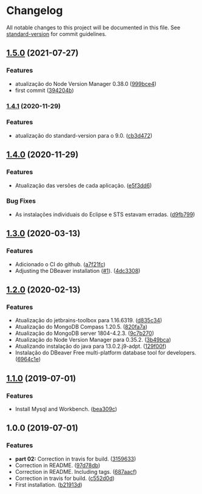 # Changelog

All notable changes to this project will be documented in this file. See [standard-version](https://github.com/conventional-changelog/standard-version) for commit guidelines.

## [1.5.0](https://github.com/danielso2007/development_installation_script/compare/v1.4.1...v1.5.0) (2021-07-27)


### Features

* atualização do Node Version Manager 0.38.0 ([999bce4](https://github.com/danielso2007/development_installation_script/commit/999bce40de3914a2582732a2d2c69224313fe593))
* first commit ([394204b](https://github.com/danielso2007/development_installation_script/commit/394204b6369d21b29792e5f15882d6a15fec0aa3))

### [1.4.1](https://github.com/danielso2007/development_installation_script/compare/v1.4.0...v1.4.1) (2020-11-29)


### Features

* atualização do standard-version para o 9.0. ([cb3d472](https://github.com/danielso2007/development_installation_script/commit/cb3d472b344e70dbe0e6e91fe9442dca11edb151))

## [1.4.0](https://github.com/danielso2007/development_installation_script/compare/v1.3.0...v1.4.0) (2020-11-29)


### Features

* Atualização das versões de cada aplicação. ([e5f3dd6](https://github.com/danielso2007/development_installation_script/commit/e5f3dd69fc021e53b139ea2473ea8a21d01a65b1))


### Bug Fixes

* As instalações individuais do Eclipse e STS estavam erradas. ([d9fb799](https://github.com/danielso2007/development_installation_script/commit/d9fb799ebfef2f01aa3fde63506d4cdd6e5be37b))

## [1.3.0](https://github.com/danielso2007/development_installation_script/compare/v1.2.0...v1.3.0) (2020-03-13)


### Features

* Adicionado o CI do github. ([a7f21fc](https://github.com/danielso2007/development_installation_script/commit/a7f21fc))
* Adjusting the DBeaver installation ([#1](https://github.com/danielso2007/development_installation_script/issues/1)). ([4dc3308](https://github.com/danielso2007/development_installation_script/commit/4dc3308))



## [1.2.0](https://github.com/danielso2007/development_installation_script/compare/v1.1.0...v1.2.0) (2020-02-13)


### Features

* Atualização do jetbrains-toolbox  para 1.16.6319. ([d835c34](https://github.com/danielso2007/development_installation_script/commit/d835c34))
* Atualização do MongoDB Compass 1.20.5. ([820fa7a](https://github.com/danielso2007/development_installation_script/commit/820fa7a))
* Atualização do MongoDB server 1804-4.2.3. ([9c7b270](https://github.com/danielso2007/development_installation_script/commit/9c7b270))
* Atualização do Node Version Manager para 0.35.2. ([3b49bca](https://github.com/danielso2007/development_installation_script/commit/3b49bca))
* Atualizando instalação do java para 13.0.2.j9-adpt. ([129f00f](https://github.com/danielso2007/development_installation_script/commit/129f00f))
* Instalação do DBeaver Free multi-platform database tool for developers. ([6964c1e](https://github.com/danielso2007/development_installation_script/commit/6964c1e))



## [1.1.0](https://github.com/danielso2007/development_installation_script/compare/v1.0.0...v1.1.0) (2019-07-01)


### Features

* Install Mysql and Workbench. ([bea309c](https://github.com/danielso2007/development_installation_script/commit/bea309c))



## 1.0.0 (2019-07-01)


### Features

* **part 02:** Correction in travis for build. ([3159633](https://github.com/danielso2007/development_installation_script/commit/3159633))
* Correction in README. ([97d78db](https://github.com/danielso2007/development_installation_script/commit/97d78db))
* Correction in README. Including tags. ([687aacf](https://github.com/danielso2007/development_installation_script/commit/687aacf))
* Correction in travis for build. ([c552d0d](https://github.com/danielso2007/development_installation_script/commit/c552d0d))
* First installation. ([b21913d](https://github.com/danielso2007/development_installation_script/commit/b21913d))
